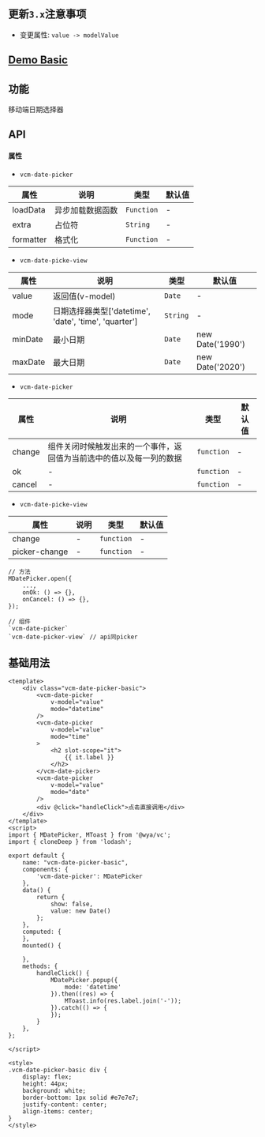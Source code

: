 ## 更新`3.x`注意事项
- 变更属性: `value -> modelValue`


## [Demo Basic](https://wya-team.github.io/wya-vc/dist/date-picker/mobile-basic.html)
## 功能
移动端日期选择器

## API

#### 属性


- `vcm-date-picker`

属性 | 说明 | 类型 | 默认值
---|---|---|---
loadData | 异步加载数据函数 | `Function` | -
extra | 占位符 | `String` | -
formatter | 格式化 | `Function` | -

- `vcm-date-picke-view`

属性 | 说明 | 类型 | 默认值
---|---|---|---
value | 返回值(v-model) | `Date` | -
mode | 日期选择器类型['datetime', 'date', 'time', 'quarter'] | `String` | -
minDate | 最小日期 | `Date` | new Date('1990')
maxDate | 最大日期 | `Date` | new Date('2020')

- `vcm-date-picker`

属性 | 说明 | 类型 | 默认值
---|---|---|---
change | 组件关闭时候触发出来的一个事件，返回值为当前选中的值以及每一列的数据 | `function` | -
ok | - | `function` | -
cancel | - | `function` | -


- `vcm-date-picke-view`

属性 | 说明 | 类型 | 默认值
---|---|---|---
change | - | `function` | -
picker-change | - | `function` | -

```
// 方法
MDatePicker.open({
	...,
	onOk: () => {},
	onCancel: () => {},
});

// 组件
`vcm-date-picker`
`vcm-date-picker-view` // api同picker
```

## 基础用法

```
<template>
	<div class="vcm-date-picker-basic">
		<vcm-date-picker
			v-model="value"
			mode="datetime"
		/>
		<vcm-date-picker
			v-model="value"
			mode="time"
		>
			<h2 slot-scope="it">
				{{ it.label }}
			</h2>
		</vcm-date-picker>
		<vcm-date-picker
			v-model="value"
			mode="date"
		/>
		<div @click="handleClick">点击直接调用</div>
	</div>
</template>
<script>
import { MDatePicker, MToast } from '@wya/vc';
import { cloneDeep } from 'lodash';

export default {
	name: "vcm-date-picker-basic",
	components: {
		'vcm-date-picker': MDatePicker
	},
	data() {
		return {
			show: false,
			value: new Date()
		};
	},
	computed: {
	},
	mounted() {

	},
	methods: {
		handleClick() {
			MDatePicker.popup({
				mode: 'datetime'
			}).then((res) => {
				MToast.info(res.label.join('-'));
			}).catch(() => {
			});
		}
	},
};

</script>

<style>
.vcm-date-picker-basic div {
	display: flex;
	height: 44px;
	background: white;
	border-bottom: 1px solid #e7e7e7;
	justify-content: center;
	align-items: center;
}
</style>

```
